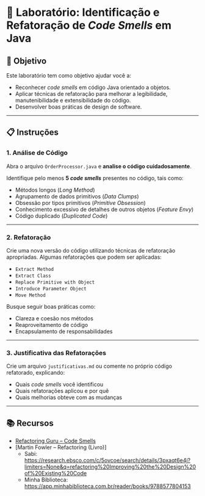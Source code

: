 # 🧪 Laboratório: Identificação e Refatoração de *Code Smells* em Java

## 🎯 Objetivo

Este laboratório tem como objetivo ajudar você a:

- Reconhecer *code smells* em código Java orientado a objetos.
- Aplicar técnicas de refatoração para melhorar a legibilidade, manutenibilidade e extensibilidade do código.
- Desenvolver boas práticas de design de software.

---

## 📋 Instruções

### 1. **Análise de Código**

Abra o arquivo `OrderProcessor.java` e **analise o código cuidadosamente**.

Identifique pelo menos **5 *code smells*** presentes no código, tais como:

- Métodos longos (*Long Method*)
- Agrupamento de dados primitivos (*Data Clumps*)
- Obsessão por tipos primitivos (*Primitive Obsession*)
- Conhecimento excessivo de detalhes de outros objetos (*Feature Envy*)
- Código duplicado (*Duplicated Code*)

---

### 2. **Refatoração**

Crie uma nova versão do código utilizando técnicas de refatoração apropriadas. Algumas refatorações que podem ser aplicadas:

- `Extract Method`
- `Extract Class`
- `Replace Primitive with Object`
- `Introduce Parameter Object`
- `Move Method`

Busque seguir boas práticas como:

- Clareza e coesão nos métodos
- Reaproveitamento de código
- Encapsulamento de responsabilidades

---

### 3. **Justificativa das Refatorações**

Crie um arquivo `justificativas.md` ou comente no próprio código refatorado, explicando:

- Quais *code smells* você identificou
- Quais refatorações aplicou e por quê
- Quais melhorias obteve com as mudanças

---

## 📚 Recursos

- [Refactoring Guru – Code Smells](https://refactoring.guru/refactoring/smells)
- [Martin Fowler – Refactoring (Livro)]
  - Sabi: https://research.ebsco.com/c/5ovcoe/search/details/3pxaqt6e4j?limiters=None&q=refactoring%20Improving%20the%20Design%20of%20Existing%20Code
  - Minha Biblioteca: https://app.minhabiblioteca.com.br/reader/books/9788577804153

